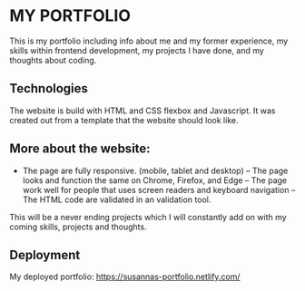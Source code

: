 # MY PORTFOLIO

This is my portfolio including info about me and my former experience, my skills within frontend development, my projects I have done, and my thoughts about coding.

## Technologies
The website is build with HTML and CSS flexbox and Javascript. It was created out from a template that the website should look like. 

## More about the website:
   - The page are fully responsive. (mobile, tablet and desktop) 
   – The page looks and function the same on Chrome, Firefox, and Edge
   – The page work well for people that uses screen readers and keyboard navigation
   – The HTML code are validated in an validation tool.

This will be a never ending projects which I will constantly add on with my coming skills, projects and thoughts.

## Deployment
My deployed portfolio: https://susannas-portfolio.netlify.com/
